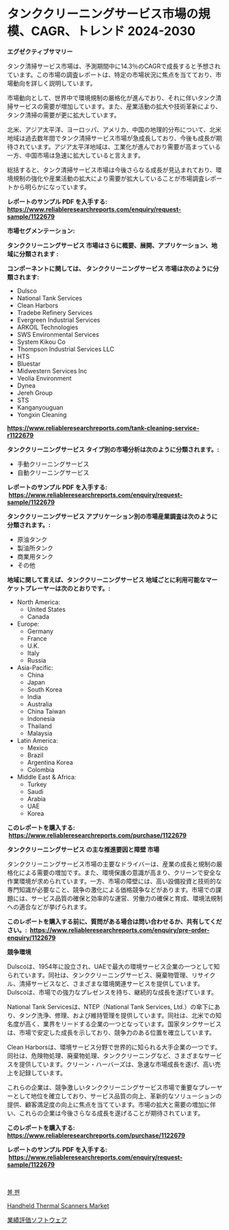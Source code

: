 <p><h1>タンククリーニングサービス市場の規模、CAGR、トレンド 2024-2030</h1></p><p><strong>エグゼクティブサマリー</strong></p>
<p><p>タンク清掃サービス市場は、予測期間中に14.3％のCAGRで成長すると予想されています。この市場の調査レポートは、特定の市場状況に焦点を当てており、市場動向を詳しく説明しています。</p><p>市場動向として、世界中で環境規制の厳格化が進んでおり、それに伴いタンク清掃サービスの需要が増加しています。また、産業活動の拡大や技術革新により、タンク清掃の需要が更に拡大しています。</p><p>北米、アジア太平洋、ヨーロッパ、アメリカ、中国の地理的分布について、北米地域は過去数年間でタンク清掃サービス市場が急成長しており、今後も成長が期待されています。アジア太平洋地域は、工業化が進んでおり需要が高まっている一方、中国市場は急速に拡大していると言えます。</p><p>総括すると、タンク清掃サービス市場は今後さらなる成長が見込まれており、環境規制の強化や産業活動の拡大により需要が拡大していることが市場調査レポートから明らかになっています。</p></p>
<p><strong>レポートのサンプル PDF を入手する: <a href="https://www.reliableresearchreports.com/enquiry/request-sample/1122679">https://www.reliableresearchreports.com/enquiry/request-sample/1122679</a></strong></p>
<p><strong>市場セグメンテーション:</strong></p>
<p><strong> タンククリーニングサービス 市場はさらに概要、展開、アプリケーション、地域に分類されます :</strong></p>
<p><strong>コンポーネントに関しては、 タンククリーニングサービス 市場は次のように分類されます: &nbsp;</strong></p>
<p><ul><li>Dulsco</li><li>National Tank Services</li><li>Clean Harbors</li><li>Tradebe Refinery Services</li><li>Evergreen Industrial Services</li><li>ARKOIL Technologies</li><li>SWS Environmental Services</li><li>System Kikou Co</li><li>Thompson Industrial Services LLC</li><li>HTS</li><li>Bluestar</li><li>Midwestern Services Inc</li><li>Veolia Environment</li><li>Dynea</li><li>Jereh Group</li><li>STS</li><li>Kanganyouguan</li><li>Yongxin Cleaning</li></ul></p>
<p><strong><a href="https://www.reliableresearchreports.com/tank-cleaning-service-r1122679">https://www.reliableresearchreports.com/tank-cleaning-service-r1122679</a></strong></p>
<p><strong> タンククリーニングサービス タイプ別の市場分析は次のように分類されます。:</strong></p>
<p><ul><li>手動クリーニングサービス</li><li>自動クリーニングサービス</li></ul></p>
<p><strong>レポートのサンプル PDF を入手する: &nbsp;<a href="https://www.reliableresearchreports.com/enquiry/request-sample/1122679">https://www.reliableresearchreports.com/enquiry/request-sample/1122679</a></strong></p>
<p><strong> タンククリーニングサービス アプリケーション別の市場産業調査は次のように分類されます。:</strong></p>
<p><ul><li>原油タンク</li><li>製油所タンク</li><li>商業用タンク</li><li>その他</li></ul></p>
<p><strong>地域に関して言えば、タンククリーニングサービス 地域ごとに利用可能なマーケットプレーヤーは次のとおりです。:</strong></p>
<p><ul>
    <li>
        North America:
        <ul>
            <li>United States</li>
            <li>Canada</li>
        </ul>
    </li>
    <li>
        Europe:
        <ul>
            <li>Germany</li>
            <li>France</li>
            <li>U.K.</li>
            <li>Italy</li>
            <li>Russia</li>
        </ul>
    </li>
    <li>
        Asia-Pacific:
        <ul>
            <li>China</li>
            <li>Japan</li>
            <li>South Korea</li>
            <li>India</li>
            <li>Australia</li>
            <li>China Taiwan</li>
            <li>Indonesia</li>
            <li>Thailand</li>
            <li>Malaysia</li>
        </ul>
    </li>
    <li>
        Latin America:
        <ul>
            <li>Mexico</li>
            <li>Brazil</li>
            <li>Argentina Korea</li>
            <li>Colombia</li>
        </ul>
    </li>
    <li>
        Middle East & Africa:
        <ul>
            <li>Turkey</li>
            <li>Saudi</li>
            <li>Arabia</li>
            <li>UAE</li>
            <li>Korea</li>
        </ul>
    </li>
    </ul></p>
<p><strong>このレポートを購入する: &nbsp;<a href="https://www.reliableresearchreports.com/purchase/1122679">https://www.reliableresearchreports.com/purchase/1122679</a></strong></p>
<p><strong>タンククリーニングサービス の主な推進要因と障壁 市場</strong></p>
<p><p>タンククリーニングサービス市場の主要なドライバーは、産業の成長と規制の厳格化による需要の増加です。また、環境保護の意識が高まり、クリーンで安全な作業環境が求められています。一方、市場の障壁には、高い設備投資と技術的な専門知識が必要なこと、競争の激化による価格競争などがあります。市場での課題には、サービス品質の確保と効率的な運営、労働力の確保と育成、環境法規制への適合などが挙げられます。</p></p>
<p><strong>このレポートを購入する前に、質問がある場合は問い合わせるか、共有してください。:&nbsp; <a href="https://www.reliableresearchreports.com/enquiry/pre-order-enquiry/1122679">https://www.reliableresearchreports.com/enquiry/pre-order-enquiry/1122679</a></strong></p>
<p><strong>競争環境</strong></p>
<p><p>Dulscoは、1954年に設立され、UAEで最大の環境サービス企業の一つとして知られています。同社は、タンククリーニングサービス、廃棄物管理、リサイクル、清掃サービスなど、さまざまな環境関連サービスを提供しています。Dulscoは、市場での強力なプレゼンスを持ち、継続的な成長を遂げています。</p><p>National Tank Servicesは、NTEP（National Tank Services, Ltd.）の傘下にあり、タンク洗浄、修理、および維持管理を提供しています。同社は、北米での知名度が高く、業界をリードする企業の一つとなっています。国家タンクサービスは、市場で安定した成長を示しており、競争力のある位置を確立しています。</p><p>Clean Harborsは、環境サービス分野で世界的に知られる大手企業の一つです。同社は、危険物処理、廃棄物処理、タンククリーニングなど、さまざまなサービスを提供しています。クリーン・ハーバーズは、急速な市場成長を遂げ、高い売上を記録しています。</p><p>これらの企業は、競争激しいタンククリーニングサービス市場で重要なプレーヤーとして地位を確立しており、サービス品質の向上、革新的なソリューションの提供、顧客満足度の向上に焦点を当てています。市場の拡大と需要の増加に伴い、これらの企業は今後さらなる成長を遂げることが期待されています。</p></p>
<p><strong>このレポートを購入する: &nbsp; <a href="https://www.reliableresearchreports.com/purchase/1122679">https://www.reliableresearchreports.com/purchase/1122679</a></strong></p>
<p><strong>レポートのサンプル PDF を入手する: &nbsp;<a href="https://www.reliableresearchreports.com/enquiry/request-sample/1122679">https://www.reliableresearchreports.com/enquiry/request-sample/1122679</a></strong><strong></strong></p>
<p>&nbsp;</p>
<p><p><a href="https://github.com/RichardLueilwitz787/Market-Research-Report-List-1/blob/main/899321322894.md">볼 펜</a></p><p><a href="https://summer-dogwood-3e9.notion.site/Handheld-Thermal-Scanners-Market-Insight-Market-Trends-Growth-Forecasted-from-2024-TO-2031-38b88952328a4497b62fb14174bb24a0">Handheld Thermal Scanners Market</a></p><p><a href="https://github.com/JacksonWiza1924/Market-Research-Report-List-1/blob/main/192072924853.md">業績評価ソフトウェア</a></p></p>